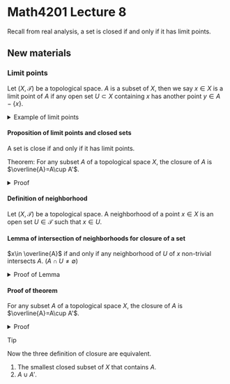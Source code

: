 # Math4201 Lecture 8

Recall from real analysis, a set is closed if and only if it has limit points.

## New materials

### Limit points

Let $(X,\mathcal{T})$ be a topological space. $A$ is a subset of $X$, then we say $x\in X$ is a limit point of $A$ if any open set $U\subset X$ containing $x$ has another point $y\in A-\{x\}$.

<details>
<summary>Example of limit points</summary>

Let $X=\mathbb{R}$ with standard topology.

Let $A=(0,1)$, then set of limit points of $A$ is $[0,1]$.

Let $A=\left\{\frac{1}{n}\right\}_{n\in \mathbb{N}}$, then set of limit points of $A$ is $\{0\}$.

Let $A=\{0\}\cup (1,2)$, then set of limit points of $A$ is $[1,2]$

Let $A=\mathbb{Z}$, then set of limit points of $A$ is $\emptyset$.

</details>

#### Proposition of limit points and closed sets

A set is close if and only if it has limit points.

Theorem: For any subset $A$ of a topological space $X$, the closure of $A$ is $\overline{A}=A\cup A'$.

<details>
<summary>Proof</summary>

First we want to prove the theorem implies the proposition,

$\Rightarrow$

Let $A$ be a close set in $X$, then $\overline{A}=A$ because $A$ in the intersection of all closed subsets $Z\subseteq A$ in $X$ that contains $A$.

So $Z=A$ is such a closed subset of $X$ that contains $A$.

By the theorem, $\overline{A}=A\cup A'$. Combining this with the fact that $A$ is closed, we have $A=A\cup A'$.

So $A'\subseteq A$.

$\Leftarrow$

Suppose $A\subseteq X$ is a set that includes all its limit points, then $A'\subseteq A$.Then $A'\cup A=A$.

By the theorem, $\overline{A}=A\cup A'=A$.

Since $\overline{A}$ is the smallest closed subset of $X$ that contains $A$, we have $A$ is closed.

</details>

#### Definition of neighborhood

Let $(X,\mathcal{T})$ be a topological space. A neighborhood of a point $x\in X$ is an open set $U\in \mathcal{T}$ such that $x\in U$.

#### Lemma of intersection of neighborhoods for closure of a set

$x\in \overline{A}$ if and only if any neighborhood of $U$ of $x$ non-trivial intersects $A$. ($A\cap U\neq \emptyset$)

<details>
<summary>Proof of Lemma</summary>

$\Leftarrow$

We proceed by contradiction.

Suppose $A\notin \overline{A}$, then $x\notin \overline{A}$.

Then $\overline{A}=\bigcap_{A\subseteq Z, Z\text{ is closed}} Z$

So, there is $A\subseteq Z\subset X$ and $Z$ is closed.

So this implies that $x\in X-Z\coloneq U$ and $U$ is open since it a complement of a closed set $Z$.

Since $A\subseteq Z$, we have $A\cap U= \emptyset$. (disjoint)

So $U$ and $A$ are disjoint. So $U$ is an open neighborhood of $x$ that is disjoint from $A$.

This contradicts the assumption that $x\in \overline{A}$.

$\Rightarrow$

Let $x\in \overline{A}$, and we want to show that any neighborhood of $U$ of $x$ non-trivial intersects $A$. ($A\cap U\neq \emptyset$)

By contradiction, suppose that there is an open neighborhood of $x$ that is disjoint from $A$. Then $Z\coloneq X-U$ is closed and $A\subseteq Z$ because $U\cap A= \emptyset$.

Also $x\notin Z$.

By the definition of closure, $\overline{A}=\subset Z$.

Since $x\notin Z$, we have $x\notin \overline{A}$.

This contradicts the assumption that $x\in \overline{A}$.

</details>

#### Proof of theorem

For any subset $A$ of a topological space $X$, the closure of $A$ is $\overline{A}=A\cup A'$.

<details>
<summary>Proof</summary>

First we show $A\subseteq \overline{A}$.

If $x\in A'$, then any open neighborhood $U$ of $x$ has a non-trivial intersection with $A$ by the lemma.

So $x\in \overline{A}$.

We already know $A\subseteq \overline{A}$.

Therese two inductions implies $A\cup A'\subseteq \overline{A}$.

Next we show that $\overline{A}\subseteq A\cup A'$.

If $x\in \overline{A}$, then by the lemma, any open neighborhood $U$ of $x$ has a non-trivial intersection with $A$.

If $x\in A$, then $x\in A\cup A'$.

If $x\notin A$, then the intersection of any open neighborhood $U$ of $x$ with $A$ does not contain $x$.

This implies that this intersection has to include a point $y$ that is not $x$.

Since this holds for any open neighborhood $U$ of $x$, we have $x\in A'$. ($x$ is a limit point of $A$)

So $x\in A'$.

Therese two inductions implies $\overline{A}\subseteq A\cup A'$.

</details>

> [!TIP]
>
> Now the three definition of closure are equivalent.
>
> 1. The smallest closed subset of $X$ that contains $A$.
> 2. $A\cup A'$.
